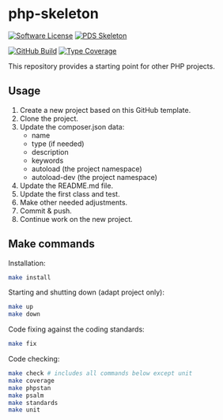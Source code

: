 # php-skeleton

[![Software License](https://img.shields.io/badge/license-MIT-green.svg)](LICENSE)
[![PDS Skeleton](https://img.shields.io/badge/pds-skeleton-blue.svg?style=flat-square)](https://github.com/php-pds/skeleton)

[![GitHub Build](https://github.com/milan-miscevic/php-skeleton/workflows/Build/badge.svg?branch=master)](https://github.com/milan-miscevic/php-skeleton/actions)
[![Type Coverage](https://shepherd.dev/github/milan-miscevic/php-skeleton/coverage.svg)](https://shepherd.dev/github/milan-miscevic/php-skeleton)

This repository provides a starting point for other PHP projects.

## Usage

1. Create a new project based on this GitHub template.
1. Clone the project.
1. Update the composer.json data:
    * name
    * type (if needed)
    * description
    * keywords
    * autoload (the project namespace)
    * autoload-dev (the project namespace)
1. Update the README.md file.
1. Update the first class and test.
1. Make other needed adjustments.
1. Commit & push.
1. Continue work on the new project.

## Make commands

Installation:

```bash
make install
```

Starting and shutting down (adapt project only):

```bash
make up
make down
```

Code fixing against the coding standards:

```bash
make fix
```

Code checking:

```bash
make check # includes all commands below except unit
make coverage
make phpstan
make psalm
make standards
make unit
```

